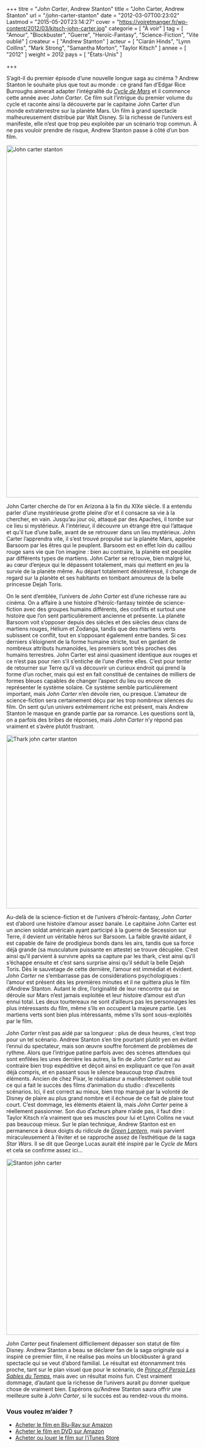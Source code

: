 +++
titre = "<em>John Carter</em>, Andrew Stanton"
title = "John Carter, Andrew Stanton"
url = "/john-carter-stanton"
date = "2012-03-07T00:23:02"
Lastmod = "2015-05-20T23:14:27"
cover = "https://voiretmanger.fr/wp-content/2012/03/kitsch-john-carter.jpg"
categorie = [ "À voir" ]
tag = [ "Amour", "Blockbuster", "Guerre", "Heroïc-Fantasy", "Science-Fiction", "Vite oublié" ]
createur = [ "Andrew Stanton" ]
acteur = [ "Ciarán Hinds", "Lynn Collins", "Mark Strong", "Samantha Morton", "Taylor Kitsch" ]
annee = [ "2012" ]
weight = 2012
pays = [ "États-Unis" ]

+++

<p>S&rsquo;agit-il du premier épisode d&rsquo;une nouvelle longue saga au cinéma ? Andrew Stanton le souhaite plus que tout au monde : ce grand fan d&rsquo;Edgar Rice Burroughs aimerait adapter l&rsquo;intégralité du <em><a href="http://fr.wikipedia.org/wiki/Cycle_de_mars">Cycle de Mars</a></em> et il commence cette année avec <em>John Carter</em>. Ce film suit l&rsquo;intrigue du premier volume du cycle et raconte ainsi la découverte par le capitaine John Carter d&rsquo;un monde extraterrestre sur la planète Mars. Un film à grand spectacle malheureusement distribué par Walt Disney. Si la richesse de l&rsquo;univers est manifeste, elle n&rsquo;est que trop peu exploitée par un scénario trop commun. À ne pas vouloir prendre de risque, Andrew Stanton passe à côté d&rsquo;un bon film.</p>
<a href="http://www.allocine.fr/film/fichefilm_gen_cfilm=137263.html"><img class="aligncenter" style="border-style: initial; border-color: initial; border-image: initial; border-width: 0px;" src="https://voiretmanger.fr/wp-content/2012/03/john-carter-stanton.jpg" alt="John carter stanton" width="690" height="920" border="0" /></a>
<p>John Carter cherche de l&rsquo;or en Arizona à la fin du XIXe siècle. Il a entendu parler d&rsquo;une mystérieuse grotte pleine d&rsquo;or et il consacre sa vie à la chercher, en vain. Jusqu&rsquo;au jour où, attaqué par des Apaches, il tombe sur ce lieu si mystérieux. À l&rsquo;intérieur, il découvre un étrange être qui l&rsquo;attaque et qu&rsquo;il tue d&rsquo;une balle, avant de se retrouver dans un lieu mystérieux. John Carter l&rsquo;apprendra vite, il s&rsquo;est trouvé propulsé sur la planète Mars, appelée Barsoom par les êtres qui le peuplent. Barsoom est en effet loin du caillou rouge sans vie que l&rsquo;on imagine : bien au contraire, la planète est peuplée par différents types de martiens. John Carter se retrouve, bien malgré lui, au cœur d&rsquo;enjeux qui le dépassent totalement, mais qui mettent en jeu la survie de la planète même. Au départ totalement désintéressé, il change de regard sur la planète et ses habitants en tombant amoureux de la belle princesse Dejah Toris.</p>
<p>On le sent d&#8217;emblée, l&rsquo;univers de <em>John Carter</em> est d&rsquo;une richesse rare au cinéma. On a affaire à une histoire d&rsquo;héroïc-fantasy teintée de science-fiction avec des groupes humains différents, des conflits et surtout une histoire que l&rsquo;on sent particulièrement ancienne et présente. La planète Barsoom voit s&rsquo;opposer depuis des siècles et des siècles deux clans de martiens rouges, Hélium et Zodanga, tandis que des martiens verts subissent ce conflit, tout en s&rsquo;opposant également entre bandes. Si ces derniers s&rsquo;éloignent de la forme humaine stricte, tout en gardant de nombreux attributs humanoïdes, les premiers sont très proches des humains terrestres. John Carter est ainsi quasiment identique aux rouges et ce n&rsquo;est pas pour rien s&rsquo;il s&rsquo;entiche de l&rsquo;une d&rsquo;entre elles. C&rsquo;est pour tenter de retourner sur Terre qu&rsquo;il va découvrir un curieux endroit qui prend la forme d&rsquo;un rocher, mais qui est en fait constitué de centaines de milliers de formes bleues capables de changer l&rsquo;aspect du lieu ou encore de représenter le système solaire. Ce système semble particulièrement important, mais <em>John Carter</em> n&rsquo;en dévoile rien, ou presque. L&rsquo;amateur de science-fiction sera certainement déçu par les trop nombreux silences du film. On sent qu&rsquo;un univers extrêmement riche est présent, mais Andrew Stanton le masque en grande partie par sa romance. Les questions sont là, on a parfois des bribes de réponses, mais <em>John Carter</em> n&rsquo;y répond pas vraiment et s&rsquo;avère plutôt frustrant.</p>
<img class="aligncenter" style="border-style: initial; border-color: initial; border-image: initial; border-width: 0px;" src="https://voiretmanger.fr/wp-content/2012/03/thark-john-carter-stanton.jpg" alt="Thark john carter stanton" width="690" height="453" border="0" />
<p>Au-delà de la science-fiction et de l&rsquo;univers d&rsquo;héroïc-fantasy, <em>John Carter</em> est d&rsquo;abord une histoire d&rsquo;amour assez banale. Le capitaine John Carter est un ancien soldat américain ayant participé à la guerre de Secession sur Terre, il devient un véritable héros sur Barsoom. La faible gravité aidant, il est capable de faire de prodigieux bonds dans les airs, tandis que sa force déjà grande (sa musculature puissante en atteste) se trouve décuplée. C&rsquo;est ainsi qu&rsquo;il parvient à survivre après sa capture par les thark, c&rsquo;est ainsi qu&rsquo;il s&rsquo;échappe ensuite et c&rsquo;est sans surprise ainsi qu&rsquo;il séduit la belle Dejah Toris. Dès le sauvetage de cette dernière, l&rsquo;amour est immédiat et évident. <em>John Carter</em> ne s&#8217;embarrasse pas de considérations psychologiques : l&rsquo;amour est présent dès les premières minutes et il ne quittera plus le film d&rsquo;Andrew Stanton. Autant le dire, l&rsquo;originalité de leur rencontre qui se déroule sur Mars n&rsquo;est jamais exploitée et leur histoire d&rsquo;amour est d&rsquo;un ennui total. Les deux tourtereaux ne sont d&rsquo;ailleurs pas les personnages les plus intéressants du film, même s&rsquo;ils en occupent la majeure partie. Les martiens verts sont bien plus intéressants, même s&rsquo;ils sont sous-exploités par le film.</p>
<p><em>John Carter</em> n&rsquo;est pas aidé par sa longueur : plus de deux heures, c&rsquo;est trop pour un tel scénario. Andrew Stanton s&rsquo;en tire pourtant plutôt yen en évitant l&rsquo;ennui du spectateur, mais son œuvre souffre forcément de problèmes de rythme. Alors que l&rsquo;intrigue patine parfois avec des scènes attendues qui sont enfilées les unes derrière les autres, la fin de <em>John Carter</em> est au contraire bien trop expéditive et déçoit ainsi en expliquant ce que l&rsquo;on avait déjà compris, et en passant sous le silence beaucoup trop d&rsquo;autres éléments. Ancien de chez Pixar, le réalisateur a manifestement oublié tout ce qui a fait le succès des films d&rsquo;animation du studio : d&rsquo;excellents scénarios. Ici, il est correct au mieux, bien trop marqué par la volonté de Disney de plaire au plus grand nombre et il échoue de ce fait de plaire tout court. C&rsquo;est dommage, les éléments étaient là, mais <em>John Carter</em> peine à réellement passionner. Son duo d&rsquo;acteurs phare n&rsquo;aide pas, il faut dire : Taylor Kitsch n&rsquo;a vraiment que ses muscles pour lui et Lynn Collins ne vaut pas beaucoup mieux. Sur le plan technique, Andrew Stanton est en permanence à deux doigts du ridicule de <em><a href="https://voiretmanger.fr/2011/11/29/green-lantern-campbell/">Green Lantern</a></em>, mais parvient miraculeusement à l&rsquo;éviter et se rapproche assez de l&rsquo;esthétique de la saga <em>Star Wars</em>. Il se dit que George Lucas aurait été inspiré par le <em>Cycle de Mars</em> et cela se confirme assez ici…</p>
<img class="aligncenter" style="border-style: initial; border-color: initial; border-image: initial; border-width: 0px;" src="https://voiretmanger.fr/wp-content/2012/03/stanton-john-carter.jpg" alt="Stanton john carter" width="690" height="460" border="0" />
<p><em>John Carter</em> peut finalement difficilement dépasser son statut de film Disney. Andrew Stanton a beau se déclarer fan de la saga originale qui a inspiré ce premier film, il ne réalise pas moins un blockbuster à grand spectacle qui se veut d&rsquo;abord familial. Le résultat est étonnamment très proche, tant sur le plan visuel que pour le scénario, de <em><a href="https://voiretmanger.fr/2010/05/19/prince-persia-sable-temps-newell/">Prince of Persia Les Sables du Temps</a></em>, mais avec un résultat moins fun. C&rsquo;est vraiment dommage, d&rsquo;autant que la richesse de l&rsquo;univers aurait pu donner quelque chose de vraiment bien. Espérons qu&rsquo;Andrew Stanton saura offrir une meilleure suite à <em>John Carter</em>, si le succès est au rendez-vous du moins.</p>
<div class="amazon">
<h3>Vous voulez m&rsquo;aider ?</h3>
<ul>
<li><a href="http://www.amazon.fr/gp/product/B0078YB2NA/ref=as_li_ss_tl?ie=UTF8&#038;tag=leblogdenic07-21&#038;linkCode=as2&#038;camp=1642&#038;creative=19458&#038;creativeASIN=B0078YB2NA">Acheter le film en Blu-Ray sur Amazon</a></li>
<li><a href="http://www.amazon.fr/gp/product/B0078YB1JA/ref=as_li_ss_tl?ie=UTF8&#038;tag=leblogdenic07-21&#038;linkCode=as2&#038;camp=1642&#038;creative=19458&#038;creativeASIN=B0078YB1JA">Acheter le film en DVD sur Amazon</a></li>
<li><a href="http://itunes.apple.com/fr/movie/john-carter/id525319177">Acheter ou louer le film sur l&rsquo;iTunes Store</a></li>
</ul>
</div>

